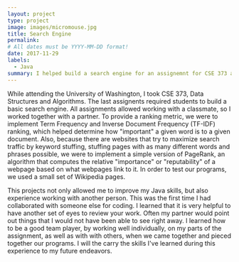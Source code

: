 ```yaml
---
layout: project
type: project
image: images/micromouse.jpg
title: Search Engine
permalink:
# All dates must be YYYY-MM-DD format!
date: 2017-11-29
labels:
  - Java
summary: I helped build a search engine for an assignemnt for CSE 373 at the University of Washington.
---
```


  While attending the University of Washington, I took CSE 373, Data Structures and Algorithms. The last assignents required students to build a basic search engine. All assignments allowed working with a classmate, so I worked together with a partner. To provide a ranking metric, we were to implement Term Frequency and Inverse Document Frequency (TF-IDF) ranking, which helped determine how "important" a given word is to a given document. Also, because there are websites that try to maximize search traffic by keyword stuffing, stuffing pages with as many different words and phrases possible, we were to implement a simple version of PageRank, an algorithm that computes the relative "importance" or "reputability" of a webpage based on what webpages link to it. In order to test our programs, we used a small set of Wikipedia pages.
  
  This projects not only allowed me to improve my Java skills, but also experience working with another person. This was the first time I had collaborated with someone else for coding. I learned that it is very helpful to have another set of eyes to review your work. Often my partner would point out things that I would not have been able to see right away. I learned how to be a good team player, by working well individually, on my parts of the assignment, as well as with with others, when we came together and pieced together our programs. I will the carry the skills I've learned during this experience to my future endeavors.



